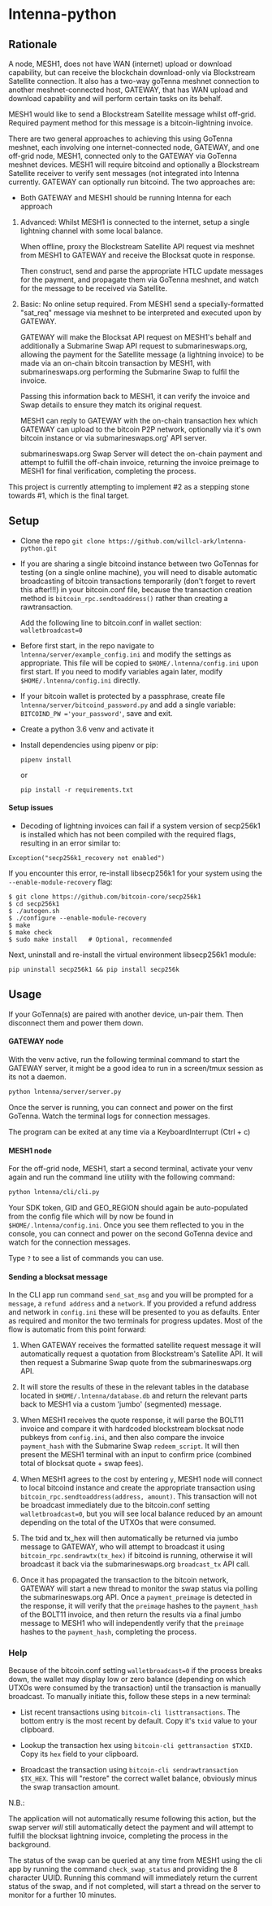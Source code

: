 # lntenna-python

## Rationale

A node, MESH1, does not have WAN (internet) upload or download capability, but can receive the blockchain download-only via Blockstream Satellite connection. It also has a two-way goTenna meshnet connection to another meshnet-connected host, GATEWAY, that has WAN upload and download capability and will perform certain tasks on its behalf. 

MESH1 would like to send a Blockstream Satellite message whilst off-grid. Required payment method for this message is a bitcoin-lightning invoice.

There are two general approaches to achieving this using GoTenna meshnet, each involving one internet-connected node, GATEWAY, and one off-grid node, MESH1, connected only to the GATEWAY via GoTenna meshnet devices. MESH1 will require bitcoind and optionally a Blockstream Satellite receiver to verify sent messages (not integrated into lntenna currently. GATEWAY can optionally run bitcoind. The two approaches are:

* Both GATEWAY and MESH1 should be running lntenna for each approach

1) Advanced: Whilst MESH1 is connected to the internet, setup a single lightning channel with some local balance.

   When offline, proxy the Blockstream Satellite API request via meshnet from MESH1 to GATEWAY and receive the Blocksat quote in response.
   
   Then construct, send and parse the appropriate HTLC update messages for the payment, and propagate them via GoTenna meshnet, and watch for the message to be received via Satellite.

1) Basic: No online setup required. From MESH1 send a specially-formatted "sat_req" message via meshnet to be interpreted and executed upon by GATEWAY.
   
   GATEWAY will make the Blocksat API request on MESH1's behalf and additionally a Submarine Swap API request to submarineswaps.org, allowing the payment for the Satellite message (a lightning invoice) to be made via an on-chain bitcoin transaction by MESH1, with submarineswaps.org performing the Submarine Swap to fulfil the invoice.
   
   Passing this information back to MESH1, it can verify the invoice and Swap details to ensure they match its original request.
   
   MESH1 can reply to GATEWAY with the on-chain transaction hex which GATEWAY can upload to the bitcoin P2P network, optionally via it's own bitcoin instance or via submarineswaps.org' API server.
   
   submarineswaps.org Swap Server will detect the on-chain payment and attempt to fulfill the off-chain invoice, returning the invoice preimage to MESH1 for final verification, completing the process.


This project is currently attempting to implement #2 as a stepping stone towards #1, which is the final target.

## Setup

* Clone the repo `git clone https://github.com/willcl-ark/lntenna-python.git`

* If you are sharing a single bitcoind instance between two GoTennas for testing (on a single online machine), you will need to disable automatic broadcasting of bitcoin transactions temporarily (don't forget to revert this after!!!) in your bitcoin.conf file, because the transaction creation method is `bitcoin_rpc.sendtoaddress()` rather than creating a rawtransaction.

  Add the following line to bitcoin.conf in wallet section: `walletbroadcast=0`

* Before first start, in the repo navigate to `lntenna/server/example_config.ini` and modify the settings as appropriate. This file will be copied to `$HOME/.lntenna/config.ini` upon first start. If you need to modify variables again later, modify `$HOME/.lntenna/config.ini` directly.

* If your bitcoin wallet is protected by a passphrase, create file `lntenna/server/bitcoind_password.py` and add a single variable: `BITCOIND_PW ='your_password'`, save and exit.

* Create a python 3.6 venv and activate it

* Install dependencies using pipenv or pip:

    `pipenv install` 
    
    or

    `pip install -r requirements.txt`

#### Setup issues

* Decoding of lightning invoices can fail if a system version of secp256k1 is installed which has not been compiled with the required flags, resulting in an error similar to:

`Exception("secp256k1_recovery not enabled")`

If you encounter this error, re-install libsecp256k1 for your system using the `--enable-module-recovery` flag:

```shell script
$ git clone https://github.com/bitcoin-core/secp256k1
$ cd secp256k1
$ ./autogen.sh
$ ./configure --enable-module-recovery
$ make
$ make check
$ sudo make install   # Optional, recommended
```

Next, uninstall and re-install the virtual environment libsecp256k1 module:

`pip uninstall secp256k1 && pip install secp256k`
    
## Usage

If your GoTenna(s) are paired with another device, un-pair them. Then disconnect them and power them down.

#### GATEWAY node

With the venv active, run the following terminal command to start the GATEWAY server, it might be a good idea to run in a screen/tmux session as its not a daemon.

```bash
python lntenna/server/server.py
```

Once the server is running, you can connect and power on the first GoTenna. Watch the terminal logs for connection messages.

The program can be exited at any time via a KeyboardInterrupt (Ctrl + c)


#### MESH1 node

For the off-grid node, MESH1, start a second terminal, activate your venv again and run the command line utility with the following command:

```bash
python lntenna/cli/cli.py
```

Your SDK token, GID and GEO_REGION should again be auto-populated from the config file which will by now be found in `$HOME/.lntenna/config.ini`. Once you see them reflected to you in the console, you can connect and power on the second GoTenna device and watch for the connection messages.

Type `?` to see a list of commands you can use.

#### Sending a blocksat message

In the CLI app run command `send_sat_msg` and you will be prompted for a `message`, a  `refund address` and a `network`. If you provided a refund address and network in `config.ini` these will be presented to you as defaults. Enter as required and monitor the two terminals for progress updates. Most of the flow is automatic from this point forward:

1) When GATEWAY receives the formatted satellite request message it will automatically request a quotation from Blockstream's Satellite API. It will then request a Submarine Swap quote from the submarineswaps.org API.

1) It will store the results of these in the relevant tables in the database located in `$HOME/.lntenna/database.db` and return the relevant parts back to MESH1 via a custom 'jumbo' (segmented) message.

1) When MESH1 receives the quote response, it will parse the BOLT11 invoice and compare it with hardcoded blockstream blocksat node pubkeys from `config.ini`, and then also compare the invoice `payment_hash` with the Submarine Swap `redeem_script`. It will then present the MESH1 terminal with an input to confirm price (combined total of blocksat quote + swap fees).

1) When MESH1 agrees to the cost by entering `y`, MESH1 node will connect to local bitcoind instance and create the appropriate transaction using `bitcoin_rpc.sendtoaddress(address, amount)`. This transaction will not be broadcast immediately due to the bitcoin.conf setting `walletbroadcast=0`, but you will see local balance reduced by an amount depending on the total of the UTXOs that were consumed.

1) The txid and tx_hex will then automatically be returned via jumbo message to GATEWAY, who will attempt to broadcast it using `bitcoin_rpc.sendrawtx(tx_hex)` if bitcoind is running, otherwise it will broadcast it back via the submarineswaps.org `broadcast_tx` API call.

1) Once it has propagated the transaction to the bitcoin network, GATEWAY will start a new thread to monitor the swap status via polling the submarineswaps.org API. Once a `payment_preimage` is detected in the response, it will verify that the `preimage` hashes to the `payment_hash` of the BOLT11 invoice, and then return the results via a final jumbo message to MESH1 who will independently verify that the `preimage` hashes to the `payment_hash`, completing the process.


### Help

Because of the bitcoin.conf setting `walletbroadcast=0` if the process breaks down, the wallet may display low or zero balance (depending on which UTXOs were consumed by the transaction) until the transaction is manually broadcast. To manually initiate this, follow these steps in a new terminal:

* List recent transactions using `bitcoin-cli listtransactions`. The bottom entry is the most recent by default. Copy it's `txid` value to your clipboard.

* Lookup the transaction hex using `bitcoin-cli gettransaction $TXID`. Copy its `hex` field to your clipboard.

* Broadcast the transaction using `bitcoin-cli sendrawtransaction $TX_HEX`. This will "restore" the correct wallet balance, obviously minus the swap transaction amount.

N.B.:

The application will not automatically resume following this action, but the swap server _will_ still automatically detect the payment and will attempt to fulfill the blocksat lightning invoice, completing the process in the background.

The status of the swap can be queried at any time from MESH1 using the cli app by running the command `check_swap_status` and providing the 8 character UUID. Running this command will immediately return the current status of the swap, and if not completed, will start a thread on the server to monitor for a further 10 minutes.

    
    